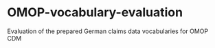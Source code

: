 # OMOP-vocabulary-evaluation
Evaluation of the prepared German claims data vocabularies for OMOP CDM 
